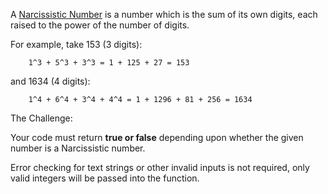 A [Narcissistic Number](https://en.wikipedia.org/wiki/Narcissistic_number) is a number which is the sum of its own digits, each raised to the power of the number of digits.

For example, take 153 (3 digits):
```
    1^3 + 5^3 + 3^3 = 1 + 125 + 27 = 153
```
and 1634 (4 digits):
```
    1^4 + 6^4 + 3^4 + 4^4 = 1 + 1296 + 81 + 256 = 1634
```

The Challenge:

Your code must return **true or false** depending upon whether the given number is a Narcissistic number.

Error checking for text strings or other invalid inputs is not required, only valid integers will be passed into the function. 
